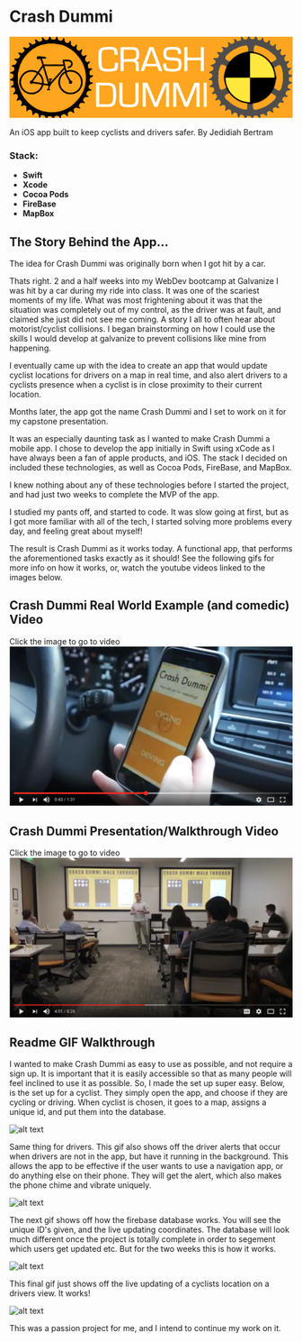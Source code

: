 # Crash Dummi
![alt text](https://github.com/JedidiahBertram/Crash-Dummi/blob/master/Crash%20Dummi/Assets.xcassets/cdreadmebanner.png)

An iOS app built to keep cyclists and drivers safer.
By Jedidiah Bertram

### Stack:
* __Swift__
* __Xcode__
* __Cocoa Pods__
* __FireBase__
* __MapBox__

## The Story Behind the App...
The idea for Crash Dummi was originally born when I got hit by a car.

Thats right. 2 and a half weeks into my WebDev bootcamp at Galvanize I was hit by a car during my ride into class. It was one of the scariest moments of my life. What was most frightening about it was that the situation was completely out of my control, as the driver was at fault, and claimed she just did not see me coming. A story I all to often hear about motorist/cyclist collisions. I began brainstorming on how I could use the skills I would develop at galvanize to prevent collisions like mine from happening.

I eventually came up with the idea to create an app that would update cyclist locations for drivers on a map in real time, and also alert drivers to a cyclists presence when a cyclist is in close proximity to their current location.

Months later, the app got the name Crash Dummi and I set to work on it for my capstone presentation.

It was an especially daunting task as I wanted to make Crash Dummi a mobile app. I chose to develop the app initially in Swift using xCode as I have always been a fan of apple products, and iOS. The stack I decided on included these technologies, as well as Cocoa Pods, FireBase, and MapBox.

I knew nothing about any of these technologies before I started the project, and had just two weeks to complete the MVP of the app.

I studied my pants off, and started to code. It was slow going at first, but as I got more familiar with all of the tech, I started solving more problems every day, and feeling great about myself!

The result is Crash Dummi as it works today. A functional app, that performs the aforementioned tasks exactly as it should! See the following gifs for more info on how it works, or, watch the youtube videos linked to the images below.

## Crash Dummi Real World Example (and comedic) Video

Click the image to go to video
[![IMAGE ALT TEXT](https://github.com/JedidiahBertram/Crash-Dummi/blob/master/Crash%20Dummi/Assets.xcassets/Screen%20Shot%202017-08-14%20at%204.21.57%20PM.png)](https://www.youtube.com/watch?v=w_fzr8GW8PM "Crash Dummi Example Video")

## Crash Dummi Presentation/Walkthrough Video

Click the image to go to video
[![IMAGE ALT TEXT](https://github.com/JedidiahBertram/Crash-Dummi/blob/master/Crash%20Dummi/Assets.xcassets/Screen%20Shot%202017-08-14%20at%204.22.34%20PM.png)](https://www.youtube.com/watch?v=3Y5uE0ezTGY "Crash Dummi Presentation Video")

## Readme GIF Walkthrough

I wanted to make Crash Dummi as easy to use as possible, and not require a sign up. It is important that it is easily accessible so that as many people will feel inclined to use it as possible. So, I made the set up super easy. Below, is the set up for a cyclist. They simply open the app, and choose if they are cycling or driving. When cyclist is chosen, it goes to a map, assigns a unique id, and put them into the database.

![alt text](https://github.com/JedidiahBertram/Crash-Dummi/blob/master/Crash%20Dummi/Assets.xcassets/CDcyclesetup.gif)

Same thing for drivers. This gif also shows off the driver alerts that occur when drivers are not in the app, but have it running in the background. This allows the app to be effective if the user wants to use a navigation app, or do anything else on their phone. They will get the alert, which also makes the phone chime and vibrate uniquely.

![alt text](https://github.com/JedidiahBertram/Crash-Dummi/blob/master/Crash%20Dummi/Assets.xcassets/CDdriversetupNotification.gif)

The next gif shows off how the firebase database works. You will see the unique ID's given, and the live updating coordinates. The database will look much different once the project is totally complete in order to segement which users get updated etc. But for the two weeks this is how it works.

![alt text](https://github.com/JedidiahBertram/Crash-Dummi/blob/master/Crash%20Dummi/Assets.xcassets/CDfirebase.gif)

This final gif just shows off the live updating of a cyclists location on a drivers view. It works!

![alt text](https://github.com/JedidiahBertram/Crash-Dummi/blob/master/Crash%20Dummi/Assets.xcassets/CDlivetracking.gif)

This was a passion project for me, and I intend to continue my work on it.
